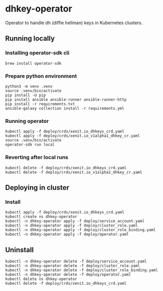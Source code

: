 # dhkey-operator 

Operator to handle dh (diffie hellman) keys in Kubernetes clusters.

## Running locally

### Installing operator-sdk cli

```shell
brew install operator-sdk
```

### Prepare python environment

```shell
python3 -m venv .venv
source .venv/bin/activate 
pip install -U pip
pip install ansible ansible-runner ansible-runner-http
pip install -r requirements.txt
ansible-galaxy collection install -r requirements.yml
```

### Running operator

```shell
kubectl apply -f deploy/crds/xenit.io_dhkeys_crd.yaml
kubectl apply -f deploy/crds/xenit.io_v1alpha1_dhkey_cr.yaml
source .venv/bin/activate
operator-sdk run local
```

### Reverting after local runs

```shell
kubectl delete -f deploy/crds/xenit.io_dhkeys_crd.yaml
kubectl delete -f deploy/crds/xenit.io_v1alpha1_dhkey_cr.yaml
```

## Deploying in cluster

### Install

```shell
kubectl apply -f deploy/crds/xenit.io_dhkeys_crd.yaml
kubectl create ns dhkey-operator
kubectl -n dhkey-operator apply -f deploy/service_account.yaml
kubectl -n dhkey-operator apply -f deploy/cluster_role.yaml
kubectl -n dhkey-operator apply -f deploy/cluster_role_binding.yaml
kubectl -n dhkey-operator apply -f deploy/operator.yaml
```

## Uninstall

```shell
kubectl -n dhkey-operator delete -f deploy/service_account.yaml
kubectl -n dhkey-operator delete -f deploy/cluster_role.yaml
kubectl -n dhkey-operator delete -f deploy/cluster_role_binding.yaml
kubectl -n dhkey-operator delete -f deploy/operator.yaml
kubectl delete ns dhkey-operator
kubectl delete -f deploy/crds/xenit.io_dhkeys_crd.yaml
```